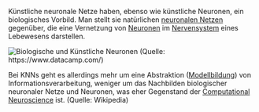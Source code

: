 Künstliche neuronale Netze haben, ebenso wie künstliche Neuronen, ein biologisches Vorbild. Man stellt sie natürlichen [neuronalen Netzen](https://de.wikipedia.org/wiki/Neuronales_Netz) gegenüber, die eine Vernetzung von [Neuronen](https://de.wikipedia.org/wiki/Nervenzelle) im [Nervensystem](https://de.wikipedia.org/wiki/Nervensystem) eines Lebewesens darstellen. 

![Biologische und Künstliche Neuronen (Quelle: https://www.datacamp.com/)](<../../.gitbook/assets/image (144).png>)

Bei KNNs geht es allerdings mehr um eine Abstraktion ([Modellbildung](https://de.wikipedia.org/wiki/Modell)) von Informationsverarbeitung, weniger um das Nachbilden biologischer neuronaler Netze und Neuronen, was eher Gegenstand der [Computational Neuroscience](https://de.wikipedia.org/wiki/Computational_Neuroscience) ist. (Quelle: Wikipedia)
